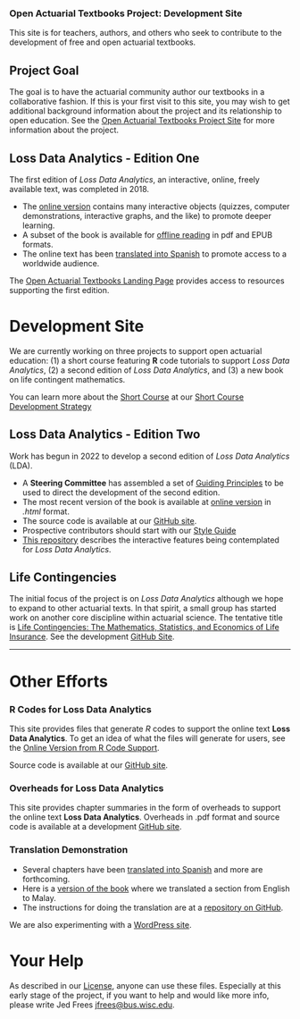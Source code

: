 ### Open Actuarial Textbooks Project: Development Site

This site is for teachers, authors, and others who seek to contribute to the development of free and open actuarial textbooks.

## Project Goal

The goal is to have the actuarial community author our textbooks in a collaborative fashion. If this is your first visit to this site, you may wish to get additional background information about the project and its relationship to open education. See the [Open Actuarial Textbooks Project Site](https://sites.google.com/a/wisc.edu/loss-data-analytics/) for more information about the project.

## Loss Data Analytics - Edition One

The first edition of *Loss Data Analytics*, an interactive, online, freely available text, was completed in 2018.

* The [online version](https://OpenActTextDev.github.io/Loss-Data-Analytics/index.html) contains many interactive objects (quizzes, computer demonstrations, interactive graphs, and the like) to promote deeper learning.
* A subset of the book is available for [offline reading](https://ewfrees.github.io/Loss-Data-Analytics/DownloadOffline.html) in pdf and EPUB formats.
* The online text has been [translated into Spanish](https://openacttexts.github.io/LDASpanish/) to promote access to a worldwide audience.

The [Open Actuarial Textbooks Landing Page](https://openacttexts.github.io/) provides access to resources supporting the first edition. 

# Development Site

We are currently working on three projects to support open actuarial education: (1) a short course featuring **R** code tutorials to support *Loss Data Analytics*, (2) a second edition of *Loss Data Analytics*, and (3) a new book on life contingent mathematics.

You can learn more about the [Short Course](https://openacttexts.github.io/LDACourse1/) at our [Short Course Development Strategy](https://openacttextdev.github.io/LDAShortCourseStrategy/index.html)

## Loss Data Analytics - Edition Two

Work has begun in 2022 to develop a second edition of *Loss Data Analytics* (LDA). 

*  A **Steering Committee** has assembled a set of [Guiding Principles](https://openacttextdev.github.io/LDA_Ed2_Strategy/) to be used to direct the development of the second edition.
*  The most recent version of the book is available at [online version](https://OpenActTextDev.github.io/LDA_Ed2/index.html) in *.html* format.
*  The source code is available at our [GitHub site](https://github.com/OpenActTextDev/LDA_Ed2).
*  Prospective contributors should start with our [Style Guide](https://OpenActTextDev.github.io/StyleGuideLDA/index.html) 
*  [This repository](https://OpenActTextDev.github.io/InteractiveLDA/index.html) describes the interactive features being contemplated for *Loss Data Analytics*.

## Life Contingencies

The initial focus of the project is on *Loss Data Analytics* although we hope to expand to other actuarial texts. In that spirit, a small group has started work on another core discipline within actuarial science. The tentative title is [Life Contingencies: The Mathematics, Statistics, and Economics of Life Insurance](https://openacttextdev.github.io/LifeCon/).  See the development [GitHub Site](https://github.com/openacttextdev/LifeCon).

***

# Other Efforts 

### R Codes for Loss Data Analytics

This site provides files that generate *R* codes to support the online text **Loss Data Analytics**. To get an idea of what the files will generate for users, see the [Online Version from R Code Support](https://ewfrees.github.io/LDARcode/index.html).

Source code is available at our [GitHub site](https://github.com/OpenActTextDev/LDARCode).

### Overheads for Loss Data Analytics

This site provides chapter summaries in the form of overheads to support the online text **Loss Data Analytics**. Overheads in .pdf format and source code is available at a development [GitHub site](https://github.com/ewfrees/LossDataAnalyticsOverheads).

### Translation Demonstration

*  Several chapters have been [translated into Spanish](https://ewfrees.github.io/Loss-Data-Analytics-Spanish/) and more are forthcoming.
* Here is a [version of the book](https://alyaanuval.github.io/LDATranslate/C-Intro.html#S:Intro) where we translated a section from English to Malay. 
* The instructions for doing the translation are at a [repository on GitHub](https://github.com/alyaanuval/LDATranslate). 

We are also experimenting with a [WordPress site](http://www.ssc.wisc.edu/~jfrees/loss-data-analytics/).


# Your Help
As described in our [License](https://github.com/ewfrees/Loss-Data-Analytics/tree/master/GettingStarted/LICENSE.md), anyone can use these files. Especially at this early stage of the project, if you want to help and would like more info, please write Jed Frees <jfrees@bus.wisc.edu>.

